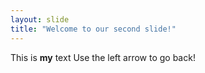 ```yaml
---
layout: slide
title: "Welcome to our second slide!"
---
```

This is **my** text
Use the left arrow to go back!
